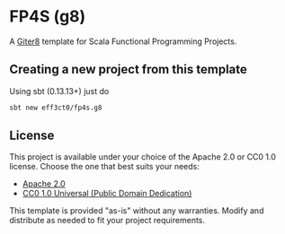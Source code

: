 # FP4S (g8)

A [Giter8](https://www.foundweekends.org/giter8) template for Scala Functional Programming Projects.

## Creating a new project from this template

Using sbt (0.13.13+) just do

```bash
sbt new eff3ct0/fp4s.g8
```

## License

This project is available under your choice of the Apache 2.0 or CC0 1.0 license. Choose the one that best suits your
needs:

- [Apache 2.0](https://www.apache.org/licenses/LICENSE-2.0)
- [CC0 1.0 Universal (Public Domain Dedication)](https://creativecommons.org/publicdomain/zero/1.0/)

This template is provided "as-is" without any warranties. Modify and distribute as needed to fit your project
requirements.